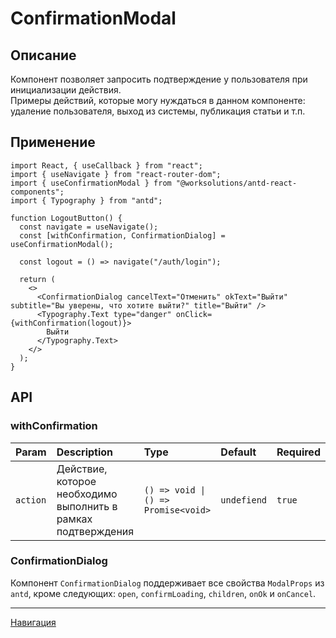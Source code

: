# ConfirmationModal

## Описание

Компонент позволяет запросить подтверждение у пользователя при инициализации действия. \
Примеры действий, которые могу нуждаться в данном компоненте: удаление пользователя, выход из системы, публикация статьи
и т.п.

## Применение

```TSX
import React, { useCallback } from "react";
import { useNavigate } from "react-router-dom";
import { useConfirmationModal } from "@worksolutions/antd-react-components";
import { Typography } from "antd";

function LogoutButton() {
  const navigate = useNavigate();
  const [withConfirmation, ConfirmationDialog] = useConfirmationModal();

  const logout = () => navigate("/auth/login");

  return (
    <>
      <ConfirmationDialog cancelText="Отменить" okText="Выйти" subtitle="Вы уверены, что хотите выйти?" title="Выйти" />
      <Typography.Text type="danger" onClick={withConfirmation(logout)}>
        Выйти
      </Typography.Text>
    </>
  );
}
```

## API

### withConfirmation

| Param    | Description                                                   | Type                                | Default     | Required |
|:---------|:--------------------------------------------------------------|:------------------------------------|:------------|:---------|
| `action` | Действие, которое необходимо выполнить в рамках подтверждения | `() => void \| () => Promise<void>` | `undefiend` | `true`   |

### ConfirmationDialog

Компонент `ConfirmationDialog` поддерживает все свойства `ModalProps` из `antd`, кроме
следующих: `open`, `confirmLoading`, `children`, `onOk` и `onCancel`.

---
[Навигация](../navigation.md)